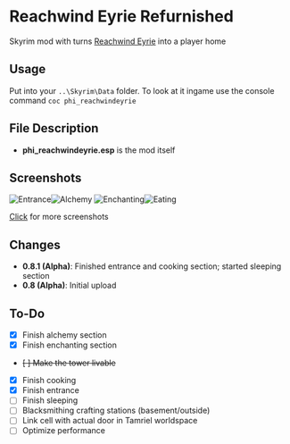 # Reachwind Eyrie Refurnished
Skyrim mod with turns [Reachwind Eyrie](http://www.uesp.net/wiki/Skyrim:Reachwind_Eyrie) into a player home

## Usage
Put into your `..\Skyrim\Data` folder. To look at it ingame use the console command `coc phi_reachwindeyrie`

## File Description
- **phi_reachwindeyrie.esp** is the mod itself

## Screenshots
![Entrance](https://cloud.githubusercontent.com/assets/23210043/23203170/ade63ca8-f8e1-11e6-9c6d-3671861869f5.jpg)![Alchemy](https://cloud.githubusercontent.com/assets/23210043/23203169/ade373f6-f8e1-11e6-94fe-956fdf34a779.jpg)
![Enchanting](https://cloud.githubusercontent.com/assets/23210043/23203167/ade1e39c-f8e1-11e6-966b-1cd0e3140022.jpg)![Eating](https://cloud.githubusercontent.com/assets/23210043/23203168/ade349ee-f8e1-11e6-83f0-bf3465ee0b60.jpg)

[Click](http://imgur.com/a/WQXAz) for more screenshots

## Changes
- **0.8.1 (Alpha)**: Finished entrance and cooking section; started sleeping section
- **0.8 (Alpha)**: Initial upload

## To-Do
- [x] Finish alchemy section
- [x] Finish enchanting section
- ~~[ ] Make the tower livable~~
- [x] Finish cooking
- [x] Finish entrance
- [ ] Finish sleeping
- [ ] Blacksmithing crafting stations (basement/outside)
- [ ] Link cell with actual door in Tamriel worldspace
- [ ] Optimize performance
